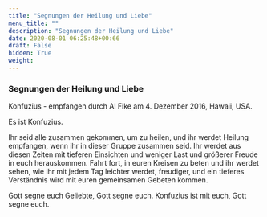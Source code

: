 ```yaml
---
title: "Segnungen der Heilung und Liebe"
menu_title: ""
description: "Segnungen der Heilung und Liebe"
date: 2020-08-01 06:25:48+00:66
draft: False
hidden: True
weight:
---
```

### Segnungen der Heilung und Liebe

Konfuzius - empfangen durch Al Fike am 4. Dezember 2016, Hawaii, USA.

Es ist Konfuzius.

Ihr seid alle zusammen gekommen, um zu heilen, und ihr werdet Heilung empfangen, wenn ihr in dieser Gruppe zusammen seid. Ihr werdet aus diesen Zeiten mit tieferen Einsichten und weniger Last und größerer Freude in euch herauskommen. Fahrt fort, in euren Kreisen zu beten und ihr werdet sehen, wie ihr mit jedem Tag leichter werdet, freudiger, und ein tieferes Verständnis wird mit euren gemeinsamen Gebeten kommen.

Gott segne euch Geliebte, Gott segne euch. Konfuzius ist mit euch, Gott segne euch.
